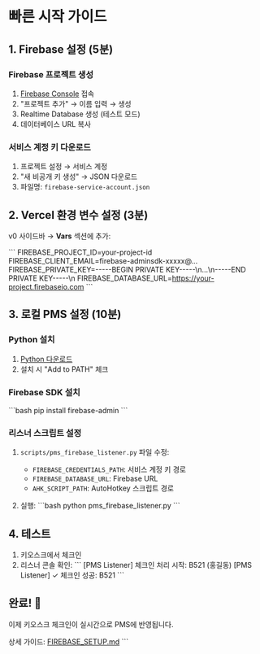 # 빠른 시작 가이드

## 1. Firebase 설정 (5분)

### Firebase 프로젝트 생성
1. [Firebase Console](https://console.firebase.google.com/) 접속
2. "프로젝트 추가" → 이름 입력 → 생성
3. Realtime Database 생성 (테스트 모드)
4. 데이터베이스 URL 복사

### 서비스 계정 키 다운로드
1. 프로젝트 설정 → 서비스 계정
2. "새 비공개 키 생성" → JSON 다운로드
3. 파일명: `firebase-service-account.json`

## 2. Vercel 환경 변수 설정 (3분)

v0 사이드바 → **Vars** 섹션에 추가:

\`\`\`
FIREBASE_PROJECT_ID=your-project-id
FIREBASE_CLIENT_EMAIL=firebase-adminsdk-xxxxx@...
FIREBASE_PRIVATE_KEY=-----BEGIN PRIVATE KEY-----\n...\n-----END PRIVATE KEY-----\n
FIREBASE_DATABASE_URL=https://your-project.firebaseio.com
\`\`\`

## 3. 로컬 PMS 설정 (10분)

### Python 설치
1. [Python 다운로드](https://www.python.org/downloads/)
2. 설치 시 "Add to PATH" 체크

### Firebase SDK 설치
\`\`\`bash
pip install firebase-admin
\`\`\`

### 리스너 스크립트 설정
1. `scripts/pms_firebase_listener.py` 파일 수정:
   - `FIREBASE_CREDENTIALS_PATH`: 서비스 계정 키 경로
   - `FIREBASE_DATABASE_URL`: Firebase URL
   - `AHK_SCRIPT_PATH`: AutoHotkey 스크립트 경로

2. 실행:
\`\`\`bash
python pms_firebase_listener.py
\`\`\`

## 4. 테스트

1. 키오스크에서 체크인
2. 리스너 콘솔 확인:
   \`\`\`
   [PMS Listener] 체크인 처리 시작: B521 (홍길동)
   [PMS Listener] ✓ 체크인 성공: B521
   \`\`\`

## 완료! 🎉

이제 키오스크 체크인이 실시간으로 PMS에 반영됩니다.

상세 가이드: [FIREBASE_SETUP.md](FIREBASE_SETUP.md)
\`\`\`
